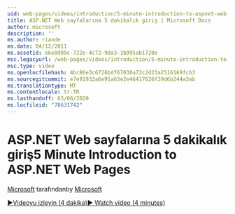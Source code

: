 ```yaml
---
uid: web-pages/videos/introduction/5-minute-introduction-to-aspnet-web-pages
title: ASP.NET Web sayfalarına 5 dakikalık giriş | Microsoft Docs
author: microsoft
description: ''
ms.author: riande
ms.date: 04/12/2011
ms.assetid: e6e8d09c-722e-4c72-9da3-1b995ab1720e
msc.legacyurl: /web-pages/videos/introduction/5-minute-introduction-to-aspnet-web-pages
msc.type: video
ms.openlocfilehash: 4bc86e3c6726bdf67030a72c2d23a2516169fcb3
ms.sourcegitcommit: e7e91932a6e91a63e2e46417626f39d6b244a3ab
ms.translationtype: MT
ms.contentlocale: tr-TR
ms.lasthandoff: 03/06/2020
ms.locfileid: "78631742"
---
```

# <a name="5-minute-introduction-to-aspnet-web-pages"></a><span data-ttu-id="2880a-102">ASP.NET Web sayfalarına 5 dakikalık giriş</span><span class="sxs-lookup"><span data-stu-id="2880a-102">5 Minute Introduction to ASP.NET Web Pages</span></span>

<span data-ttu-id="2880a-103">[Microsoft](https://github.com/microsoft) tarafından</span><span class="sxs-lookup"><span data-stu-id="2880a-103">by [Microsoft](https://github.com/microsoft)</span></span>

[<span data-ttu-id="2880a-104">&#9654;Videoyu izleyin (4 dakika)</span><span class="sxs-lookup"><span data-stu-id="2880a-104">&#9654; Watch video (4 minutes)</span></span>](https://channel9.msdn.com/Blogs/ASP-NET-Site-Videos/5-minute-introduction-to-aspnet-web-pages)
